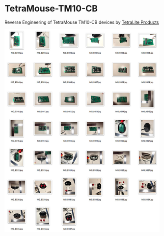 # TetraMouse-TM10-CB
Reverse Engineering of TetraMouse TM10-CB devices by [TetraLite Products](https://tetramouse.com/)

![Demo Shot](/screenshot.jpg)
